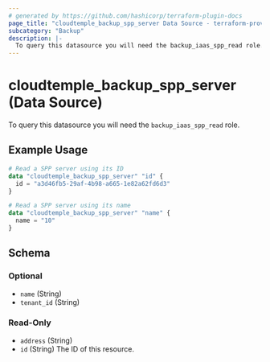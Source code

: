```yaml
---
# generated by https://github.com/hashicorp/terraform-plugin-docs
page_title: "cloudtemple_backup_spp_server Data Source - terraform-provider-cloudtemple"
subcategory: "Backup"
description: |-
  To query this datasource you will need the backup_iaas_spp_read role.
---
```


# cloudtemple_backup_spp_server (Data Source)

To query this datasource you will need the `backup_iaas_spp_read` role.

## Example Usage

```terraform
# Read a SPP server using its ID
data "cloudtemple_backup_spp_server" "id" {
  id = "a3d46fb5-29af-4b98-a665-1e82a62fd6d3"
}

# Read a SPP server using its name
data "cloudtemple_backup_spp_server" "name" {
  name = "10"
}
```

<!-- schema generated by tfplugindocs -->
## Schema

### Optional

- `name` (String)
- `tenant_id` (String)

### Read-Only

- `address` (String)
- `id` (String) The ID of this resource.


